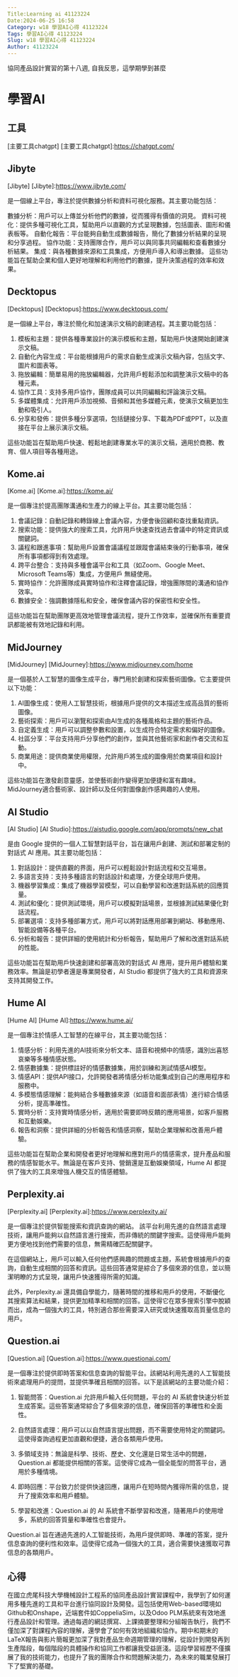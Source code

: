 ```yaml
---
Title:Learning ai 41123224
Date:2024-06-25 16:58
Category: w18 學習AI心得 41123224 
Tags: 學習AI心得 41123224
Slug: w18 學習AI心得 41123224
Author: 41123224
---
```


協同產品設計實習的第十八週, 自我反思，這學期學到甚麼

<!-- PELICAN_END_SUMMARY -->

# 學習AI

## 工具
[主要工具chatgpt]
[主要工具chatgpt]:https://chatgpt.com/

## Jibyte
[Jibyte]
[Jibyte]:https://www.jibyte.com/

是一個線上平台，專注於提供數據分析和資料可視化服務。其主要功能包括：

數據分析：用戶可以上傳並分析他們的數據，從而獲得有價值的洞見。
資料可視化：提供多種可視化工具，幫助用戶以直觀的方式呈現數據，包括圖表、圖形和儀表板等。
自動化報告：平台能夠自動生成數據報告，簡化了數據分析結果的呈現和分享過程。
協作功能：支持團隊合作，用戶可以與同事共同編輯和查看數據分析結果。
集成：與各種數據來源和工具集成，方便用戶導入和導出數據。
這些功能旨在幫助企業和個人更好地理解和利用他們的數據，提升決策過程的效率和效果。

## Decktopus
[Decktopus]
[Decktopus]:https://www.decktopus.com/

是一個線上平台，專注於簡化和加速演示文稿的創建過程。其主要功能包括：

1. 模板和主題：提供各種專業設計的演示模板和主題，幫助用戶快速開始創建演示文稿。
2. 自動化內容生成：平台能根據用戶的需求自動生成演示文稿內容，包括文字、圖片和圖表等。
3. 拖放編輯：簡單易用的拖放編輯器，允許用戶輕鬆添加和調整演示文稿中的各種元素。
4. 協作工具：支持多用戶協作，團隊成員可以共同編輯和評論演示文稿。
5. 多媒體集成：允許用戶添加視頻、音頻和其他多媒體元素，使演示文稿更加生動和吸引人。
6. 分享和發佈：提供多種分享選項，包括鏈接分享、下載為PDF或PPT，以及直接在平台上展示演示文稿。

這些功能旨在幫助用戶快速、輕鬆地創建專業水平的演示文稿，適用於商務、教育、個人項目等各種用途。

## Kome.ai
[Kome.ai]
[Kome.ai]:https://kome.ai/

是一個專注於提高團隊溝通和生產力的線上平台。其主要功能包括：

1. 會議記錄：自動記錄和轉錄線上會議內容，方便會後回顧和查找重點資訊。
2. 搜索功能：提供強大的搜索工具，允許用戶快速查找過去會議中的特定資訊或關鍵詞。
3. 議程和跟進事項：幫助用戶設置會議議程並跟蹤會議結束後的行動事項，確保所有事項都得到有效處理。
4. 跨平台整合：支持與多種會議平台和工具（如Zoom、Google Meet、Microsoft Teams等）集成，方便用戶   無縫使用。
5. 實時協作：允許團隊成員實時協作和注釋會議記錄，增強團隊間的溝通和協作效率。
6. 數據安全：強調數據隱私和安全，確保會議內容的保密性和安全性。

這些功能旨在幫助團隊更高效地管理會議流程，提升工作效率，並確保所有重要資訊都能被有效地記錄和利用。

## MidJourney
[MidJourney]
[MidJourney]:https://www.midjourney.com/home

是一個基於人工智慧的圖像生成平台，專門用於創建和探索藝術圖像。它主要提供以下功能：

1. AI圖像生成：使用人工智慧技術，根據用戶提供的文本描述生成高品質的藝術圖像。
2. 藝術探索：用戶可以瀏覽和探索由AI生成的各種風格和主題的藝術作品。
3. 自定義生成：用戶可以調整參數和設置，以生成符合特定需求和偏好的圖像。
4. 社區分享：平台支持用戶分享他們的創作，並與其他藝術家和創作者交流和互動。
5. 商業用途：提供商業使用權限，允許用戶將生成的圖像用於商業項目和設計中。

這些功能旨在激發創意靈感，並使藝術創作變得更加便捷和富有趣味。MidJourney適合藝術家、設計師以及任何對圖像創作感興趣的人使用。

## AI Studio
[AI Studio]
[AI Studio]:https://aistudio.google.com/app/prompts/new_chat

是由 Google 提供的一個人工智慧對話平台，旨在讓用戶創建、測試和部署定制的對話式 AI 應用。其主要功能包括：

1. 對話設計：提供直觀的界面，用戶可以輕鬆設計對話流程和交互場景。
2. 多語言支持：支持多種語言的對話設計和處理，方便全球用戶使用。
3. 機器學習集成：集成了機器學習模型，可以自動學習和改進對話系統的回應質量。
4. 測試和優化：提供測試環境，用戶可以模擬對話場景，並根據測試結果優化對話流程。
5. 部署選項：支持多種部署方式，用戶可以將對話應用部署到網站、移動應用、智能設備等各種平台。
6. 分析和報告：提供詳細的使用統計和分析報告，幫助用戶了解和改進對話系統的性能。

這些功能旨在幫助用戶快速創建和部署高效的對話式 AI 應用，提升用戶體驗和業務效率。無論是初學者還是專業開發者，AI Studio 都提供了強大的工具和資源來支持其開發工作。

## Hume AI
[Hume AI]
[Hume AI]:https://www.hume.ai/

是一個專注於情感人工智慧的在線平台，其主要功能包括：

1. 情感分析：利用先進的AI技術來分析文本、語音和視頻中的情感，識別出喜怒哀樂等多種情感狀態。
2. 情感數據集：提供標註好的情感數據集，用於訓練和測試情感AI模型。
3. 情感API：提供API接口，允許開發者將情感分析功能集成到自己的應用程序和服務中。
4. 多模態情感理解：能夠結合多種數據來源（如語音和面部表情）進行綜合情感分析，提高準確性。
5. 實時分析：支持實時情感分析，適用於需要即時反饋的應用場景，如客戶服務和互動娛樂。
6. 報告和洞察：提供詳細的分析報告和情感洞察，幫助企業理解和改善用戶體驗。

這些功能旨在幫助企業和開發者更好地理解和應對用戶的情感需求，提升產品和服務的情感智能水平。無論是在客戶支持、營銷還是互動娛樂領域，Hume AI 都提供了強大的工具來增強人機交互的情感體驗。

## Perplexity.ai
[Perplexity.ai]
[Perplexity.ai]:https://www.perplexity.ai/

是一個專注於提供智能搜索和資訊查詢的網站。
該平台利用先進的自然語言處理技術，讓用戶能夠以自然語言進行搜索，而非傳統的關鍵字搜索。這使得用戶能夠更方便地找到他們需要的信息，無需精確匹配關鍵字。

在這個網站上，用戶可以輸入任何他們感興趣的問題或主題，系統會根據用戶的查詢，自動生成相關的回答和資訊。這些回答通常是綜合了多個來源的信息，並以簡潔明瞭的方式呈現，讓用戶快速獲得所需的知識。

此外，Perplexity.ai 還具備自學能力，隨著時間的推移和用戶的使用，不斷優化其搜索算法和結果，提供更加精準和相關的回答。這使得它在眾多搜索引擎中脫穎而出，成為一個強大的工具，特別適合那些需要深入研究或快速獲取高質量信息的用戶。

## Question.ai
[Question.ai]
[Question.ai]:https://www.questionai.com/

是一個專注於提供即時答案和信息查詢的智能平台。該網站利用先進的人工智能技術來處理用戶的提問，並提供準確且相關的回答。以下是該網站的主要功能介紹：

1. 智能問答：Question.ai 允許用戶輸入任何問題，平台的 AI 系統會快速分析並生成答案。這些答案通常綜合了多個來源的信息，確保回答的準確性和全面性。

2. 自然語言處理：用戶可以以自然語言提出問題，而不需要使用特定的關鍵詞。這使得查詢過程更加直觀和便捷，適合各類用戶使用。

3. 多領域支持：無論是科學、技術、歷史、文化還是日常生活中的問題，Question.ai 都能提供相關的答案。這使得它成為一個全能型的問答平台，適用於多種情境。

4. 即時回應：平台致力於提供快速回應，讓用戶在短時間內獲得所需的信息，提升了搜索效率和用戶體驗。

5. 學習和改進：Question.ai 的 AI 系統會不斷學習和改進，隨著用戶的使用增多，系統的回答質量和準確性也會提升。

Question.ai 旨在通過先進的人工智能技術，為用戶提供即時、準確的答案，提升信息查詢的便利性和效率。這使得它成為一個強大的工具，適合需要快速獲取可靠信息的各類用戶。


## 心得
在國立虎尾科技大學機械設計工程系的協同產品設計實習課程中，我學到了如何運用多種先進的工具和平台進行協同設計及開發。這包括使用Web-based環境如Github和Onshape，近端套件如CoppeliaSim，以及Odoo PLM系統來有效地進行產品設計和管理。通過每週的網誌撰寫、上課摘要整理和分組報告執行，我們不僅加深了對課程內容的理解，還學會了如何有效地組織和協作。期中和期末的LaTeX報告與影片簡報更加深了我對產品生命週期管理的理解，從設計到開發再到生產階段，每個階段的具體操作和協同工作都讓我受益匪淺。這段學習經歷不僅擴展了我的技術能力，也提升了我的團隊合作和問題解決能力，為未來的職業發展打下了堅實的基礎。
